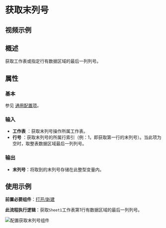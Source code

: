 # 获取末列号

## 视频示例

## 概述

获取工作表或指定行有数据区域的最后一列列号。

## 属性

### 基本

参见 [通用配置项](../Appendix/CommonConfigurationItems.md)。

### 输入

- **工作表** ：获取末列号操作所属工作表。
- **行号** ：获取末列号的所属行索引（例：1，即获取第一行的末列号）。当此项为空时，取整表数据区域最后一列列号。

### 输出

- **末列号**：将取到的末列号存储在此整型变量内。

## 使用示例

**前置必要组件**：[打开/新建](../OfficeExcel/OpenExcel.md)

**此流程执行逻辑**：获取`Sheet1`工作表第1行有数据区域的最后一列列号。

![配置获取末列号组件](https://docimages.blob.core.chinacloudapi.cn/images/Activities/wps37.png)
